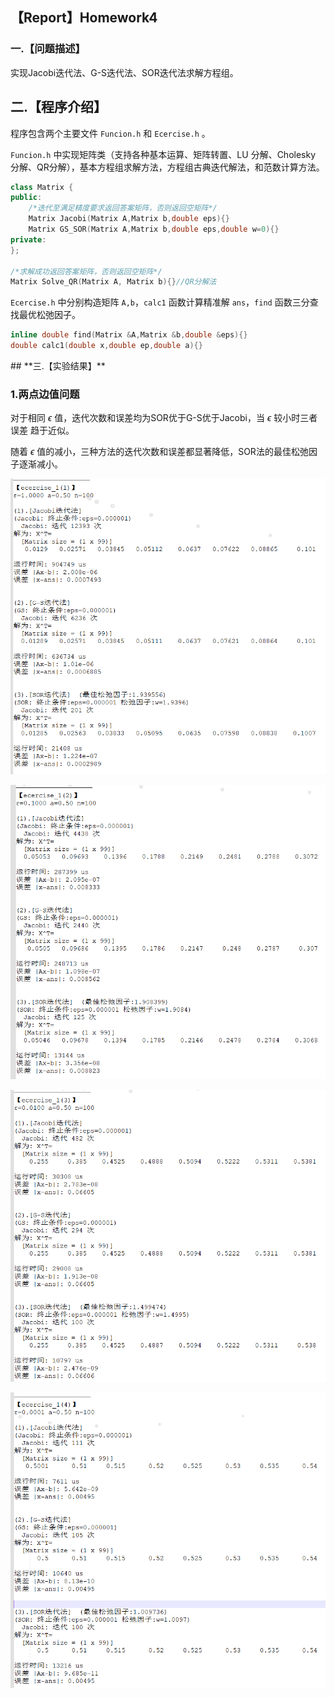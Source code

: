 

## 【Report】Homework4

### **一.【问题描述】**

实现Jacobi迭代法、G-S迭代法、SOR迭代法求解方程组。

## **二.【程序介绍】**

程序包含两个主要文件 `Funcion.h` 和 `Ecercise.h` 。

`Funcion.h` 中实现矩阵类（支持各种基本运算、矩阵转置、LU 分解、Cholesky 分解、QR分解），基本方程组求解方法，方程组古典迭代解法，和范数计算方法。

```cpp
class Matrix {
public:
    /*迭代至满足精度要求返回答案矩阵，否则返回空矩阵*/
    Matrix Jacobi(Matrix A,Matrix b,double eps){}
    Matrix GS_SOR(Matrix A,Matrix b,double eps,double w=0){}
private:
};

/*求解成功返回答案矩阵，否则返回空矩阵*/
Matrix Solve_QR(Matrix A, Matrix b){}//QR分解法
```

`Ecercise.h` 中分别构造矩阵 `A,b`，`calc1` 函数计算精准解 `ans`，`find` 函数三分查找最优松弛因子。

```cpp
inline double find(Matrix &A,Matrix &b,double &eps){}
double calc1(double x,double ep,double a){}
```

<div STYLE="page-break-after: always;"></div>
## **三.【实验结果】**

### **1.两点边值问题**

对于相同 $\epsilon$ 值，迭代次数和误差均为SOR优于G-S优于Jacobi，当 $\epsilon$ 较小时三者误差 趋于近似。

随着 $\epsilon$ 值的减小，三种方法的迭代次数和误差都显著降低，SOR法的最佳松弛因子逐渐减小。

![](./_1.PNG)

![](./_2.PNG)

![](./_3.PNG)

![](./_4.PNG)


<div STYLE="page-break-after: always;"></div>
